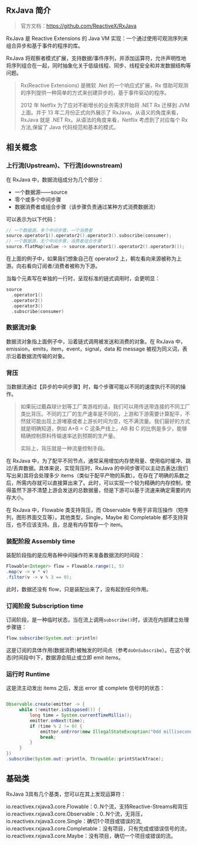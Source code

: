 ## RxJava 简介

> 官方文档：https://github.com/ReactiveX/RxJava

RxJava 是 Reactive Extensions 的 Java VM 实现：一个通过使用可观测序列来组合异步和基于事件的程序的库。

RxJava 将观察者模式扩展，支持数据/事件序列，并添加运算符，允许声明性地将序列组合在一起，同时抽象化关于低级线程、同步、线程安全和并发数据结构等问题。

> Rx(Reactive Extensions) 是微软 .Net 的一个响应式扩展，Rx 借助可观测的序列提供一种简单的方式来创建异步的，基于事件驱动的程序。
>
> 2012 年 Netflix 为了应对不断增长的业务需求开始将 .NET Rx 迁移到 JVM 上面。并于 13 年二月份正式向外展示了 RxJava。从语义的角度来看，RxJava 就是 .NET Rx。从语法的角度来看，Netflix 考虑到了对应每个 Rx 方法,保留了 Java 代码规范和基本的模式。

## 相关概念

### 上行流(Upstream)、下行流(downstream)

在 RxJava 中，数据流组成分为几个部分：

* 一个数据源——source
* 零个或多个中间步骤
* 数据消费者或组合步骤（该步骤负责通过某种方式消费数据流）

可以表示为以下代码：

```kotlin
// 一个数据源，多个中间步骤，一个消费者
source.operator1().operator2().operator3().subscribe(consumer);
// 一个数据源，无个中间步骤，消费者组合步骤
source.flatMap(value -> source.operator1().operator2().operator3());
```

在上面的例子中，如果我们想象自己在 operator2 上，朝左看向来源被称为上游。向右看向订阅者/消费者被称为下游。

当每个元素写在单独的一行时，呈现标准的链式调用时，会更明显：

```kotlin
source
  .operator1()
  .operator2()
  .operator3()
  .subscribe(consumer)
```

### 数据流对象

数据流对象指上面例子中，沿着链式调用被发送和消费的对象。在 RxJava 中，emission，emits，item，event，signal，data 和 message 被视为同义词，表示沿着数据流传输的对象。

### 背压

当数据流通过【异步的中间步骤】时，每个步骤可能以不同的速度执行不同的操作。

> 如果玩过戴森球计划等工厂类游戏的话，我们可以用传送带连接的不同工厂类比背压。不同的工厂的生产速率是不同的，上游和下游需要计算配平，不然就可能出现上游堵塞或者上游长时间为空，吃不满流量。我们最好的方式就是明确知道，例如 A+B = C 这条产线上，AB 和 C 的比例是多少，能够精确控制原料传输速率达到预期的生产量。
>
> 实际上，背压就是一种流量控制手段。

在 RxJava 中，为了配平不同节点，通常采用增加内存使用量、使用临时缓冲、跳过/丢弃数据。具体来说，实现背压时，RxJava 的中间步骤可以主动去表达(我们写出来)其将会处理多少 items（类似于配平产物的系数）。在存在了明确的系数之后，所需内存就可以直接算出来了。此时，可以实现一个较为精确的内存控制，使得虽然下游不清楚上游会发送的总数据量，但是下游可以基于流速来确定需要的内存大小。

在 RxJava 中，Flowable 类支持背压，而 Observable 专用于非背压操作（短序列，图形界面交互等）。其他类型，Single，Maybe 和 Completable 都不支持背压，也不应该支持。且，总是有内存暂存一个 item。

### 装配阶段 Assembly time

装配阶段指的是应用各种中间操作符来准备数据流的时间段：

```Java
Flowable<Integer> flow = Flowable.range(1, 5)
.map(v -> v * v)
.filter(v -> v % 3 == 0);
```

此时，数据还没有 flow，只是装配出来了，没有起到任何作用。

### 订阅阶段 Subscription time

订阅阶段，是一种临时状态，当在流上调用`subscribe()`时，该流在内部建立处理步骤链：

```java
flow.subscribe(System.out::println)
```

这是订阅的具体作用(数据消费)被触发的时间点（参考`doOnSubscribe`）。在这个状态(时间段中)下，数据源会阻止或立即 emit items。

### 运行时 Runtime

这是流主动发出 items 之后，发出 error 或 complete 信号时的状态：

```java

Observable.create(emitter -> {
     while (!emitter.isDisposed()) {
         long time = System.currentTimeMillis();
         emitter.onNext(time);
         if (time % 2 != 0) {
             emitter.onError(new IllegalStateException("Odd millisecond!"));
             break;
         }
     }
})
.subscribe(System.out::println, Throwable::printStackTrace);
```

## 基础类

RxJava 3具有几个基类，您可以在其上发现运算符：

io.reactivex.rxjava3.core.Flowable：0..N个流，支持Reactive-Streams和背压
io.reactivex.rxjava3.core.Observable：0..N个流，无背压，
io.reactivex.rxjava3.core.Single：确切1个项目或错误的流,
io.reactivex.rxjava3.core.Completable：没有项目，只有完成或错误信号的流，
io.reactivex.rxjava3.core.Maybe：没有项目，确切一个项目或错误的流。